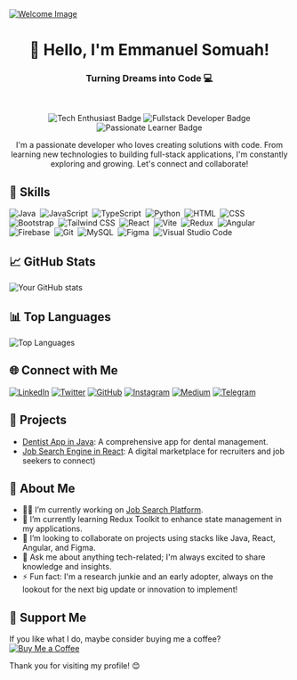 <a href="https://www.youtube.com/watch?v=dQw4w9WgXcQ">
  <img src="https://user-images.githubusercontent.com/73097560/115834477-dbab4500-a447-11eb-908a-139a6edaec5c.gif" alt="Welcome Image" />
</a>

<h1 align="center">🌟 Hello, I'm Emmanuel Somuah!</h1>
<h3 align="center">Turning Dreams into Code 💻</h3>

<br>

<p align="center">
  <img src="https://img.shields.io/badge/Tech_Enthusiast-20232A?style=flat&logo=typescript&logoColor=007ACC" alt="Tech Enthusiast Badge" />
  <img src="https://img.shields.io/badge/Fullstack_Developer-20232A?style=flat&logo=react&logoColor=61DAFB" alt="Fullstack Developer Badge" />
  <img src="https://img.shields.io/badge/Passionate_Learner-20232A?style=flat&logo=python&logoColor=306998" alt="Passionate Learner Badge" />
</p>

<p align="center">
  I'm a passionate developer who loves creating solutions with code. From learning new technologies to building full-stack applications, I'm constantly exploring and growing. Let's connect and collaborate!
</p>

## 🚀 Skills
![Java](https://img.shields.io/badge/-Java-05122A?style=flat&logo=java&logoColor=white)&nbsp;
![JavaScript](https://img.shields.io/badge/-JavaScript-05122A?style=flat&logo=javascript)&nbsp;
![TypeScript](https://img.shields.io/badge/-TypeScript-05122A?style=flat&logo=typescript&logoColor=007ACC)&nbsp;
![Python](https://img.shields.io/badge/-Python-05122A?style=flat&logo=python)&nbsp;
![HTML](https://img.shields.io/badge/-HTML-05122A?style=flat&logo=HTML5)&nbsp;
![CSS](https://img.shields.io/badge/-CSS-05122A?style=flat&logo=CSS3&logoColor=1572B6)&nbsp;
![Bootstrap](https://img.shields.io/badge/-Bootstrap-05122A?style=flat&logo=bootstrap&logoColor=563D7C)&nbsp;
![Tailwind CSS](https://img.shields.io/badge/-Tailwind%20CSS-05122A?style=flat&logo=tailwindcss&logoColor=38B2AC)&nbsp;
![React](https://img.shields.io/badge/-React-05122A?style=flat&logo=react)&nbsp;
![Vite](https://img.shields.io/badge/-Vite-05122A?style=flat&logo=vite)&nbsp;
![Redux](https://img.shields.io/badge/-Redux-05122A?style=flat&logo=redux)&nbsp;
![Angular](https://img.shields.io/badge/-Angular-05122A?style=flat&logo=angular&logoColor=DD0031)&nbsp;
![Firebase](https://img.shields.io/badge/-Firebase-05122A?style=flat&logo=firebase&logoColor=FFCA28)&nbsp;
![Git](https://img.shields.io/badge/-Git-05122A?style=flat&logo=git)&nbsp;
![MySQL](https://img.shields.io/badge/-MySQL-05122A?style=flat&logo=mysql)&nbsp;
![Figma](https://img.shields.io/badge/-Figma-05122A?style=flat&logo=figma)&nbsp;
![Visual Studio Code](https://img.shields.io/badge/-Visual%20Studio%20Code-05122A?style=flat&logo=visual-studio-code&logoColor=007ACC)&nbsp;



## 📈 GitHub Stats
![Your GitHub stats](https://github-readme-stats.vercel.app/api?username=theduo34&show_icons=true&hide=issues&count_private=true&title_color=0891b2&text_color=ffffff&icon_color=0891b2&bg_color=000000&hide_border=true)

## 📊 Top Languages
![Top Languages](https://github-readme-stats.vercel.app/api/top-langs/?username=theduo34&layout=compact&title_color=0891b2&text_color=ffffff&icon_color=0891b2&bg_color=000000&hide_border=true)

## 🌐 Connect with Me
[![LinkedIn](https://img.shields.io/badge/LinkedIn-blue?style=flat-square&logo=linkedin&logoColor=white)](https://www.linkedin.com/in/somuah-emmanuel-66111a1b9)
[![Twitter](https://img.shields.io/badge/Twitter-blue?style=flat-square&logo=twitter&logoColor=white)](https://www.x.com/theduo_34)
[![GitHub](https://img.shields.io/badge/GitHub-black?style=flat-square&logo=github&logoColor=white)](https://www.github.com/theduo34)
[![Instagram](https://img.shields.io/badge/Instagram-pink?style=flat-square&logo=instagram&logoColor=white)](http://www.instagram.com/theduo_34)
[![Medium](https://img.shields.io/badge/Medium-black?style=flat-square&logo=medium&logoColor=white)](https://medium.com/@tHEDUO34)
[![Telegram](https://img.shields.io/badge/Telegram-blue?style=flat-square&logo=telegram&logoColor=white)](https://t.me/tHEDUo_34)



## 🌟 Projects
- [Dentist App in Java](https://github.com/theduo34/we-dens): A comprehensive app for dental management.
- [Job Search Engine in React](https://github.com/theduo34/kofcity-job-center-ui): A digital marketplace for recruiters and job seekers to connect)

## 📜 About Me
- 👨‍💻 I’m currently working on [Job Search Platform](https://github.com/theduo34/kofcity-job-center-ui).
- 🌱 I’m currently learning Redux Toolkit to enhance state management in my applications.
- 👯 I’m looking to collaborate on projects using stacks like Java, React, Angular, and Figma.
- 💬 Ask me about anything tech-related; I'm always excited to share knowledge and insights.
- ⚡ Fun fact: I'm a research junkie and an early adopter, always on the lookout for the next big update or innovation to implement!


## 💖 Support Me
If you like what I do, maybe consider buying me a coffee?  
[![Buy Me a Coffee](https://img.shields.io/badge/-Buy%20me%20a%20coffee-yellow?style=flat-square&logo=buy-me-a-coffee&logoColor=black)](https://www.linkedin.com/in/somuah-emmanuel-66111a1b9)


Thank you for visiting my profile! 😊
